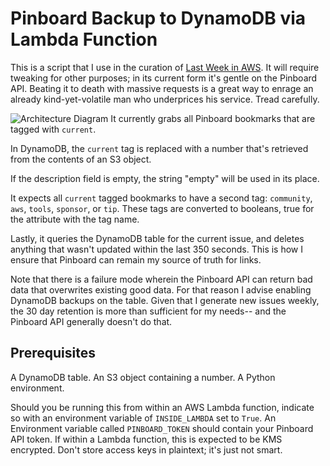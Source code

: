 # Pinboard Backup to DynamoDB via Lambda Function

This is a script that I use in the curation of [Last Week in AWS](https://lastweekinaws.com). It will require tweaking for other purposes; in its current form it's gentle on the Pinboard API. Beating it to death with massive requests is a great way to enrage an already kind-yet-volatile man who underprices his service. Tread carefully. 

![Architecture Diagram](https://static.quinnadvisory.com/architecture-newsletter1.jpg)
It currently grabs all Pinboard bookmarks that are tagged with `current`. 

In DynamoDB, the `current` tag is replaced with a number that's retrieved from the contents of an S3 object. 

If the description field is empty, the string "empty" will be used in its place.

It expects all `current` tagged bookmarks to have a second tag: `community`, `aws`, `tools`, `sponsor`, or `tip`. These tags are converted to booleans, true for the attribute with the tag name. 

Lastly, it queries the DynamoDB table for the current issue, and deletes anything that wasn't updated within the last 350 seconds. This is how I ensure that Pinboard can remain my source of truth for links.

Note that there is a failure mode wherein the Pinboard API can return bad data that overwrites existing good data. For that reason I advise enabling DynamoDB backups on the table. Given that I generate new issues weekly, the 30 day retention is more than sufficient for my needs-- and the Pinboard API generally doesn't do that.

## Prerequisites

A DynamoDB table. An S3 object containing a number. A Python environment.  

Should you be running this from within an AWS Lambda function, indicate so with an environment variable of `INSIDE_LAMBDA` set to `True`. 
An Environment variable called `PINBOARD_TOKEN` should contain your Pinboard API token. If within a Lambda function, this is expected to be KMS encrypted. Don't store access keys in plaintext; it's just not smart.



